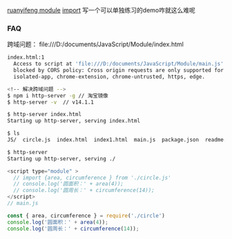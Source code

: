 []()
[ruanyifeng module](https://www.bookstack.cn/read/es6-3rd/spilt.4.docs-module.md)
[import](https://developer.mozilla.org/zh-CN/docs/Web/JavaScript/Reference/Statements/import)
写一个可以单独练习的demo咋就这么难呢

### FAQ
跨域问题：
file:///D:/documents/JavaScript/Module/index.html

```bash
index.html:1      
  Access to script at 'file:///D:/documents/JavaScript/Module/main.js' from **origin 'null'** has been 
  blocked by CORS policy: Cross origin requests are only supported for protocol schemes: http, data, 
  isolated-app, chrome-extension, chrome-untrusted, https, edge.

<!-- 解决跨域问题 -->
$ npm i http-server -g // 淘宝镜像
$ http-server -v  // v14.1.1
```

```bash
$ http-server index.html
Starting up http-server, serving index.html

$ ls
JS/  circle.js  index.html  index1.html  main.js  package.json  readme.md

$ http-server
Starting up http-server, serving ./
```

```js
<script type="module" >
  // import {area, circumference } from './circle.js'
  // console.log('圆面积：' + area(4));
  // console.log('圆周长：' + circumference(14));      
</script>
// main.js

const { area, circumference } = require('./circle')
console.log('圆面积：' + area(4));
console.log('圆周长：' + circumference(14));
```














